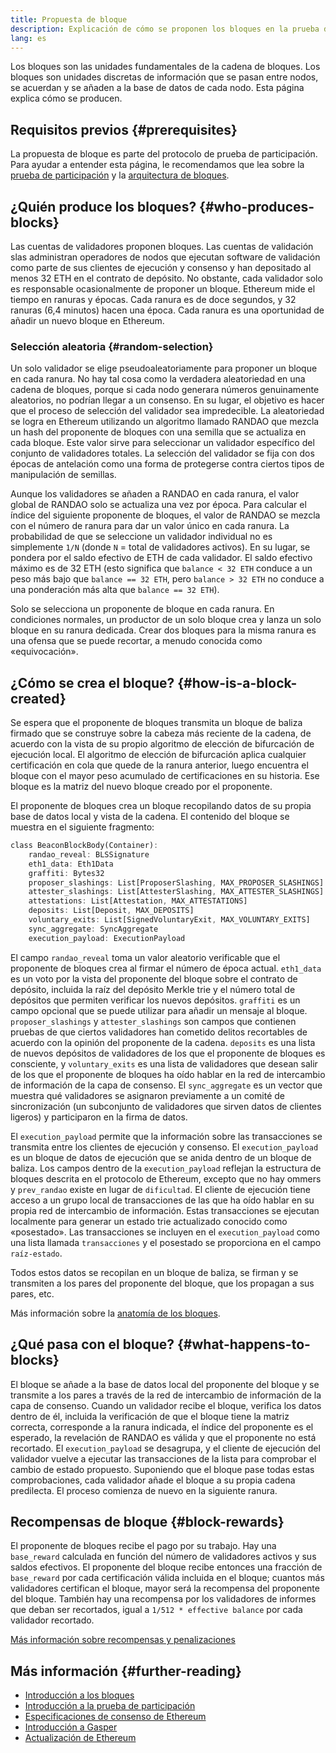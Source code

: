 ```yaml
---
title: Propuesta de bloque
description: Explicación de cómo se proponen los bloques en la prueba de participación de Ethereum.
lang: es
---
```


Los bloques son las unidades fundamentales de la cadena de bloques. Los bloques son unidades discretas de información que se pasan entre nodos, se acuerdan y se añaden a la base de datos de cada nodo. Esta página explica cómo se producen.

## Requisitos previos {#prerequisites}

La propuesta de bloque es parte del protocolo de prueba de participación. Para ayudar a entender esta página, le recomendamos que lea sobre la [prueba de participación](src/content/developers/docs/consensus-mechanisms/pos/) y la [arquitectura de bloques](src/content/developers/docs/blocks/).

## ¿Quién produce los bloques? {#who-produces-blocks}

Las cuentas de validadores proponen bloques. Las cuentas de validación slas administran operadores de nodos que ejecutan software de validación como parte de sus clientes de ejecución y consenso y han depositado al menos 32 ETH en el contrato de depósito. No obstante, cada validador solo es responsable ocasionalmente de proponer un bloque. Ethereum mide el tiempo en ranuras y épocas. Cada ranura es de doce segundos, y 32 ranuras (6,4 minutos) hacen una época. Cada ranura es una oportunidad de añadir un nuevo bloque en Ethereum.

### Selección aleatoria {#random-selection}

Un solo validador se elige pseudoaleatoriamente para proponer un bloque en cada ranura. No hay tal cosa como la verdadera aleatoriedad en una cadena de bloques, porque si cada nodo generara números genuinamente aleatorios, no podrían llegar a un consenso. En su lugar, el objetivo es hacer que el proceso de selección del validador sea impredecible. La aleatoriedad se logra en Ethereum utilizando un algoritmo llamado RANDAO que mezcla un hash del proponente de bloques con una semilla que se actualiza en cada bloque. Este valor sirve para seleccionar un validador específico del conjunto de validadores totales. La selección del validador se fija con dos épocas de antelación como una forma de protegerse contra ciertos tipos de manipulación de semillas.

Aunque los validadores se añaden a RANDAO en cada ranura, el valor global de RANDAO solo se actualiza una vez por época. Para calcular el índice del siguiente proponente de bloques, el valor de RANDAO se mezcla con el número de ranura para dar un valor único en cada ranura. La probabilidad de que se seleccione un validador individual no es simplemente `1/N` (donde `N` = total de validadores activos). En su lugar, se pondera por el saldo efectivo de ETH de cada validador. El saldo efectivo máximo es de 32 ETH (esto significa que `balance < 32 ETH` conduce a un peso más bajo que `balance == 32 ETH`, pero `balance > 32 ETH` no conduce a una ponderación más alta que `balance == 32 ETH`).

Solo se selecciona un proponente de bloque en cada ranura. En condiciones normales, un productor de un solo bloque crea y lanza un solo bloque en su ranura dedicada. Crear dos bloques para la misma ranura es una ofensa que se puede recortar, a menudo conocida como «equivocación».

## ¿Cómo se crea el bloque? {#how-is-a-block-created}

Se espera que el proponente de bloques transmita un bloque de baliza firmado que se construye sobre la cabeza más reciente de la cadena, de acuerdo con la vista de su propio algoritmo de elección de bifurcación de ejecución local. El algoritmo de elección de bifurcación aplica cualquier certificación en cola que quede de la ranura anterior, luego encuentra el bloque con el mayor peso acumulado de certificaciones en su historia. Ese bloque es la matriz del nuevo bloque creado por el proponente.

El proponente de bloques crea un bloque recopilando datos de su propia base de datos local y vista de la cadena. El contenido del bloque se muestra en el siguiente fragmento:

```rust
class BeaconBlockBody(Container):
    randao_reveal: BLSSignature
    eth1_data: Eth1Data
    graffiti: Bytes32
    proposer_slashings: List[ProposerSlashing, MAX_PROPOSER_SLASHINGS]
    attester_slashings: List[AttesterSlashing, MAX_ATTESTER_SLASHINGS]
    attestations: List[Attestation, MAX_ATTESTATIONS]
    deposits: List[Deposit, MAX_DEPOSITS]
    voluntary_exits: List[SignedVoluntaryExit, MAX_VOLUNTARY_EXITS]
    sync_aggregate: SyncAggregate
    execution_payload: ExecutionPayload
```

El campo `randao_reveal` toma un valor aleatorio verificable que el proponente de bloques crea al firmar el número de época actual. `eth1_data` es un voto por la vista del proponente del bloque sobre el contrato de depósito, incluida la raíz del depósito Merkle trie y el número total de depósitos que permiten verificar los nuevos depósitos. `graffiti` es un campo opcional que se puede utilizar para añadir un mensaje al bloque. `proposer_slashings` y `attester_slashings` son campos que contienen pruebas de que ciertos validadores han cometido delitos recortables de acuerdo con la opinión del proponente de la cadena. `deposits` es una lista de nuevos depósitos de validadores de los que el proponente de bloques es consciente, y `voluntary_exits` es una lista de validadores que desean salir de los que el proponente de bloques ha oído hablar en la red de intercambio de información de la capa de consenso. El `sync_aggregate` es un vector que muestra qué validadores se asignaron previamente a un comité de sincronización (un subconjunto de validadores que sirven datos de clientes ligeros) y participaron en la firma de datos.

El `execution_payload` permite que la información sobre las transacciones se transmita entre los clientes de ejecución y consenso. El `execution_payload` es un bloque de datos de ejecución que se anida dentro de un bloque de baliza. Los campos dentro de la `execution_payload` reflejan la estructura de bloques descrita en el protocolo de Ethereum, excepto que no hay ommers y `prev_randao` existe en lugar de `dificultad`. El cliente de ejecución tiene acceso a un grupo local de transacciones de las que ha oído hablar en su propia red de intercambio de información. Estas transacciones se ejecutan localmente para generar un estado trie actualizado conocido como «posestado». Las transacciones se incluyen en el `execution_payload` como una lista llamada `transacciones` y el posestado se proporciona en el campo `raíz-estado`.

Todos estos datos se recopilan en un bloque de baliza, se firman y se transmiten a los pares del proponente del bloque, que los propagan a sus pares, etc.

Más información sobre la [anatomía de los bloques](/developers/docs/blocks).

## ¿Qué pasa con el bloque? {#what-happens-to-blocks}

El bloque se añade a la base de datos local del proponente del bloque y se transmite a los pares a través de la red de intercambio de información de la capa de consenso. Cuando un validador recibe el bloque, verifica los datos dentro de él, incluida la verificación de que el bloque tiene la matriz correcta, corresponde a la ranura indicada, el índice del proponente es el esperado, la revelación de RANDAO es válida y que el proponente no está recortado. El `execution_payload` se desagrupa, y el cliente de ejecución del validador vuelve a ejecutar las transacciones de la lista para comprobar el cambio de estado propuesto. Suponiendo que el bloque pase todas estas comprobaciones, cada validador añade el bloque a su propia cadena predilecta. El proceso comienza de nuevo en la siguiente ranura.

## Recompensas de bloque {#block-rewards}

El proponente de bloques recibe el pago por su trabajo. Hay una `base_reward` calculada en función del número de validadores activos y sus saldos efectivos. El proponente del bloque recibe entonces una fracción de `base_reward` por cada certificación válida incluida en el bloque; cuantos más validadores certifican el bloque, mayor será la recompensa del proponente del bloque. También hay una recompensa por los validadores de informes que deban ser recortados, igual a `1/512 * effective balance` por cada validador recortado.

[Más información sobre recompensas y penalizaciones](/developers/docs/consensus-mechanisms/pos/rewards-and-penalties)

## Más información {#further-reading}

- [Introducción a los bloques](/developers/docs/blocks/)
- [Introducción a la prueba de participación](/developers/docs/consensus-mechanisms/pos/)
- [Especificaciones de consenso de Ethereum](www.github.com/ethereum/consensus-specs)
- [Introducción a Gasper](/developers/docs/consensus-mechanisms/pos/)
- [Actualización de Ethereum](https://eth2book.info/)
